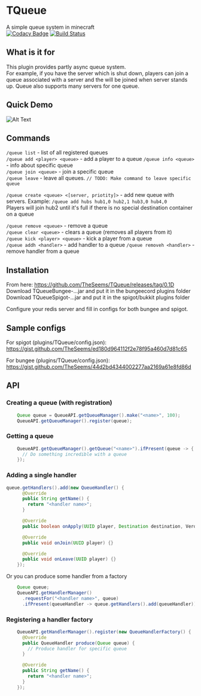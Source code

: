# TQueue
A simple queue system in minecraft  
[![Codacy Badge](https://api.codacy.com/project/badge/Grade/596992c399e9467fbc1910ca84b6e294)](https://app.codacy.com/manual/TheSeems/TQueue?utm_source=github.com&utm_medium=referral&utm_content=TheSeems/TQueue&utm_campaign=Badge_Grade_Dashboard)
[![Build Status](https://travis-ci.com/TheSeems/TQueue.svg?branch=master)](https://travis-ci.com/TheSeems/TQueue)

## What is it for
This plugin provides partly async queue system.  
For example, if you have the server which is shut down, players can join a queue associated with a server and the will be joined when server stands up.
Queue also supports many servers for one queue.

## Quick Demo
![Alt Text](https://theseems.ru/tqueue/compressed.gif)

## Commands
`/queue list` - list of all registered queues  
`/queue add <player> <queue>` - add a player to a queue
`/queue info <queue>` - info about specific queue  
`/queue join <queue>` - join a specific queue  
`/queue leave` - leave all queues. `// TODO: Make command to leave specific queue`  
  
`/queue create <queue> <[server, priotity]>` - add new queue with servers.
Example: `/queue add hubs hub1,0 hub2,1 hub3,0 hub4,0`  
Players will join hub2 until it's full if there is no special destination container on a queue  
  
`/queue remove <queue>` - remove a queue  
`/queue clear <queue>` - clears a queue (removes all players from it)  
`/queue kick <player> <queue>` - kick a player from a queue  
`/queue addh <handler>` - add handler to a queue
`/queue removeh <handler>` - remove handler from a queue

## Installation
From here: https://github.com/TheSeems/TQueue/releases/tag/0.1D
Download TQueueBungee-...jar and put it in the bungeecord plugins folder
Download TQueueSpigot-...jar and put it in the spigot/bukkit plugins folder

Configure your redis server and fill in configs for both bungee and spigot.

## Sample configs
For spigot (plugins/TQueue/config.json):
https://gist.github.com/TheSeems/ed180d964112f2e78f95a460d7d81c65

For bungee (plugins/TQueue/config.json):
https://gist.github.com/TheSeems/44d2bd4344002277aa2169a61e8fd86d

## API
### Creating a queue (with registration)
```Java
    Queue queue = QueueAPI.getQueueManager().make("<name>", 100);
    QueueAPI.getQueueManager().register(queue);
```

### Getting a queue
```Java
    QueueAPI.getQueueManager().getQueue("<name>").ifPresent(queue -> {
      // Do something incredible with a queue
    });
```

### Adding a single handler
```Java
queue.getHandlers().add(new QueueHandler() {
      @Override
      public String getName() {
        return "<handler name>";
      }

      @Override
      public boolean onApply(UUID player, Destination destination, Verdict verdict) {}

      @Override
      public void onJoin(UUID player) {}

      @Override
      public void onLeave(UUID player) {}
    });
```
Or you can produce some handler from a factory
```Java
    Queue queue;
    QueueAPI.getHandlerManager()
      .requestFor("<handler name>", queue)
      .ifPresent(queueHandler -> queue.getHandlers().add(queueHandler));
```

### Registering a handler factory
```Java
    QueueAPI.getHandlerManager().register(new QueueHandlerFactory() {
      @Override
      public QueueHandler produce(Queue queue) {
        // Produce handler for specific queue
      }

      @Override
      public String getName() {
        return "<handler name>";
      }
    });
```

